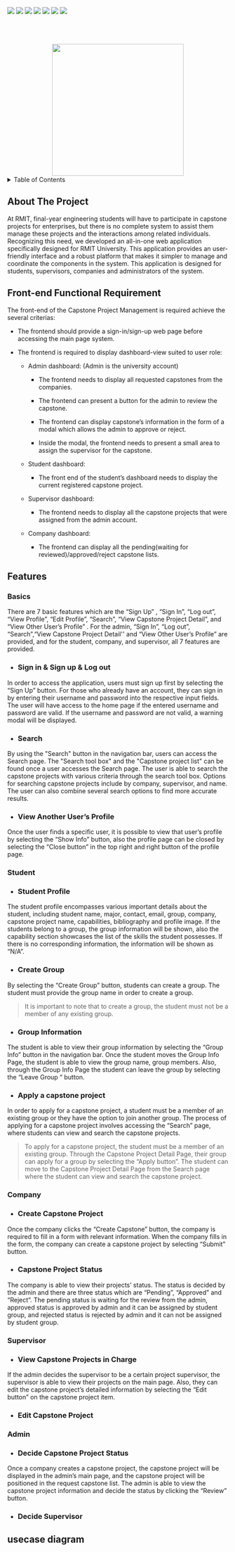 <p>
<img src="https://img.shields.io/badge/SpringBoot-6DB33F?style=for-the-badge&logo=springboot&logoColor=white">
<img src="https://img.shields.io/badge/html5-E34F26?style=for-the-badge&logo=html5&logoColor=white">
<img src="https://img.shields.io/badge/css3-1572B6?style=for-the-badge&logo=css3&logoColor=white">
<img src="https://img.shields.io/badge/javascript-F7DF1E?style=for-the-badge&logo=javascript&logoColor=white">
<img src="https://img.shields.io/badge/bootstrap-7952B3?style=for-the-badge&logo=bootstrap&logoColor=white">
<img src="https://img.shields.io/badge/amazonrds-527FFF?style=for-the-badge&logo=amazonrds&logoColor=white">
<img src="https://img.shields.io/badge/postgresql-4169E1?style=for-the-badge&logo=postgresql&logoColor=white">
</p>
<br>
<br>
<br>

<div align="center">
    <img src="https://github.com/hyeonbinHur/CapstoneProjectManagementSystem/assets/160996936/bc69961b-24e9-4b76-99ac-9ba9e052e0c7"  width="300">
</div>

<details>
    <summary> Table of Contents </summary>
    <ul>
    <li> <a href="#about-the-project"> About Project </a>
    <li> <a href="#functional-requirement"> Functional Requirement </a>
    <li> <details> <summary> <a href="#features">Featues </a></summary>
    <ul>
    <li><a href="#student">Student</a></li>
    <li><a href="#company">Company</a></li>
    <li><a href="#supervisor">Supervisor</a></li>
    <li><a href="#admin">Admin</a></li>
    </ul> 
    </details> 
    <li> usecase diagram
</details>

## About The Project

At RMIT, final-year engineering students will have to participate in capstone projects for enterprises, but there is no complete system to assist them manage these projects and the interactions among related individuals. Recognizing this need, we developed an all-in-one web application specifically designed for RMIT University. This application provides an user-friendly interface and a robust platform that makes it simpler to manage and coordinate the components in the system. This application is designed for students, supervisors, companies and administrators of the system.

## Front-end Functional Requirement

The front-end of the Capstone Project Management is required achieve the several criterias: 

* The frontend should provide a sign-in/sign-up web page before accessing the main page system. 
* The frontend is required to display dashboard-view suited to user role: 

    * Admin dashboard: (Admin is the university account)

        * The frontend needs to display all requested capstones from the companies.

        * The frontend can present a button for the admin to review the capstone.

        * The frontend can display capstone’s information in the form of a modal which allows the admin to approve or reject.

        * Inside the modal, the frontend needs to present a small area to assign the supervisor for the capstone. 

    * Student dashboard: 
        * The front end of the student’s dashboard needs to display the current registered capstone project.
    * Supervisor dashboard: 
        * The frontend needs to display all the capstone projects that were assigned from the admin account.
    * Company dashboard:
        * The frontend can display all the pending(waiting for reviewed)/approved/reject capstone lists.

## Features

### Basics

There are 7 basic features which are the “Sign Up” , “Sign In”, “Log out”, “View Profile”, “Edit Profile”, “Search”, “View Capstone Project Detail”, and “View Other User’s Profile” . For the admin, “Sign In”, “Log out”, “Search”,“View Capstone Project Detail'' and “View Other User’s Profile” are provided, and for the student, company, and supervisor, all 7 features are provided. 

* ### Sign in & Sign up & Log out
In order to access the application, users must sign up first by selecting the “Sign Up” button. For those who already have an account, they can sign in by entering their username and password into the respective input fields. The user will have access to the home page if the entered username and password are valid. If the username and password are not valid, a warning modal will be displayed.

* ### Search
By using the "Search" button in the navigation bar, users can access the Search page. The "Search tool box" and the "Capstone project list" can be found once a user accesses the Search page. The user is able to search the capstone projects with various criteria through the search tool box. Options for searching capstone projects include by company, supervisor, and name. The user can also combine several search options to find more accurate results.

* ### View Another User’s Profile

Once the user finds a specific user, it is possible to view that user’s profile by selecting the “Show Info” button, also the profile page can be closed by selecting the “Close button” in the top right  and right button of the profile page.

### Student

* ### Student Profile 
The student profile encompasses various important details about the student, including student name, major, contact, email, group, company, capstone project name, capabilities, bibliography and profile image. If the students belong to a group, the group information will be shown, also the capability section showcases the list of the skills the student possesses. If there is no corresponding information, the information will be shown as “N/A”.

* ### Create Group
By selecting the “Create Group” button, students can create a group. The student must provide the group name in order to create a group.

> It is important to note that to create a group, the student must not be a member of any existing group.

* ### Group Information

The student is able to view their group information by selecting the “Group Info” button in the navigation bar. Once the student moves the Group Info Page, the student is able to view the group name, group members. Also, through the Group Info Page the student can leave the group by selecting the “Leave Group “ button.

* ### Apply a capstone project

In order to apply for a capstone project, a student must be a member of an existing group or they have the option to join another group. The process of applying for a capstone project involves accessing the “Search” page, where students can view and search the capstone projects.

>To apply for a capstone project, the student must be a member of an existing group. Through the Capstone Project Detail Page, their group can apply for a group by selecting the “Apply button”.  The student can move to the Capstone Project Detail Page from the Search page where the student can view and search the capstone project.


### Company


* ### Create Capstone Project
Once the company clicks the “Create Capstone” button, the company is required to fill in a form with relevant information. When the company fills in the form, the company can create a capstone project by selecting “Submit” button. 

* ### Capstone Project Status

The company is able to view their projects’ status. The status is decided by the admin and there are three status which are “Pending”, “Approved” and “Reject”. The pending status is waiting for the review from the admin, approved status is approved by admin and it can be assigned by student group, and rejected status is rejected by admin and it can not be assigned by student group.

### Supervisor

* ### View Capstone Projects in Charge

If the admin decides the supervisor to be a certain project supervisor, the supervisor is able to view their projects on the main page. Also, they can edit the capstone project’s detailed information by selecting the “Edit button” on the capstone project item. 

* ### Edit Capstone Project

### Admin
 
* ### Decide Capstone Project Status

Once a company creates a capstone project, the capstone project will be displayed in the admin’s main page, and the capstone project will be positioned in the request capstone list. The admin is able to view the capstone project information and decide the status by clicking the “Review” button. 

* ### Decide Supervisor


## usecase diagram
